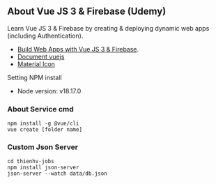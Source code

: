 ## About Vue JS 3 & Firebase (Udemy)

Learn Vue JS 3 & Firebase by creating & deploying dynamic web apps (including Authentication).
- [Build Web Apps with Vue JS 3 & Firebase](https://www.udemy.com/course/build-web-apps-with-vuejs-firebase/?couponCode=ST15MT100124B).
- [Document vuejs](https://vuejs.org/guide/introduction.html)
- [Material Icon](https://developers.google.com/fonts/docs/material_icons)

Setting NPM install
- Node version: v18.17.0

### About Service cmd

```shell
npm install -g @vue/cli
vue create [folder name]
```

### Custom Json Server
```shell
cd thienhv-jobs
npm install json-server
json-server --watch data/db.json
```